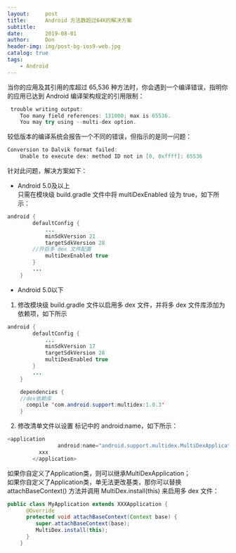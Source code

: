 ```yaml
---
layout:     post
title:      Android 方法数超过64K的解决方案
subtitle:   
date:       2019-08-01
author:     Don
header-img: img/post-bg-ios9-web.jpg
catalog: true
tags:
    - Android
---
```


当你的应用及其引用的库超过 65,536 种方法时，你会遇到一个编译错误，指明你的应用已达到 Android 编译架构规定的引用限制：  
```java
 trouble writing output:
    Too many field references: 131000; max is 65536.
    You may try using --multi-dex option.
```

较低版本的编译系统会报告一个不同的错误，但指示的是同一问题：  
```java
Conversion to Dalvik format failed:
    Unable to execute dex: method ID not in [0, 0xffff]: 65536
```

针对此问题，解决方案如下：  

- Android 5.0及以上  
只需在模块级 build.gradle 文件中将 multiDexEnabled 设为 true，如下所示：
```java
android {
        defaultConfig {
            ...
            minSdkVersion 21
            targetSdkVersion 28
	    //开启多 dex 文件配置
            multiDexEnabled true 
        }
        ...
    }
```

- Android 5.0以下  
1. 修改模块级 build.gradle 文件以启用多 dex 文件，并将多 dex 文件库添加为依赖项，如下所示  
```java
android {
        defaultConfig {
            ...
            minSdkVersion 17
            targetSdkVersion 28
            multiDexEnabled true
        }
        ...
    }

    dependencies {
    //dex依赖库
      compile 'com.android.support:multidex:1.0.3'
    }
```

2. 修改清单文件以设置 <application> 标记中的 android:name，如下所示：  
	
```java
<application
                android:name="android.support.multidex.MultiDexApplication" >
          xxx
        </application>
```

如果你自定义了Application类，则可以继承MultiDexApplication；  
如果你自定义了Application类，单无法更改基类，那你可以替换 attachBaseContext() 方法并调用 MultiDex.install(this) 来启用多 dex 文件：

```java
public class MyApplication extends XXXApplication {
      @Override
      protected void attachBaseContext(Context base) {
         super.attachBaseContext(base);
         MultiDex.install(this);
      }
    }
```


